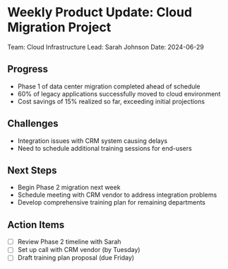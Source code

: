 # Weekly Product Update: Cloud Migration Project

Team: Cloud Infrastructure
Lead: Sarah Johnson
Date: 2024-06-29

## Progress
- Phase 1 of data center migration completed ahead of schedule
- 60% of legacy applications successfully moved to cloud environment
- Cost savings of 15% realized so far, exceeding initial projections

## Challenges
- Integration issues with CRM system causing delays
- Need to schedule additional training sessions for end-users

## Next Steps
- Begin Phase 2 migration next week
- Schedule meeting with CRM vendor to address integration problems
- Develop comprehensive training plan for remaining departments

## Action Items
- [ ] Review Phase 2 timeline with Sarah
- [ ] Set up call with CRM vendor (by Tuesday)
- [ ] Draft training plan proposal (due Friday)
